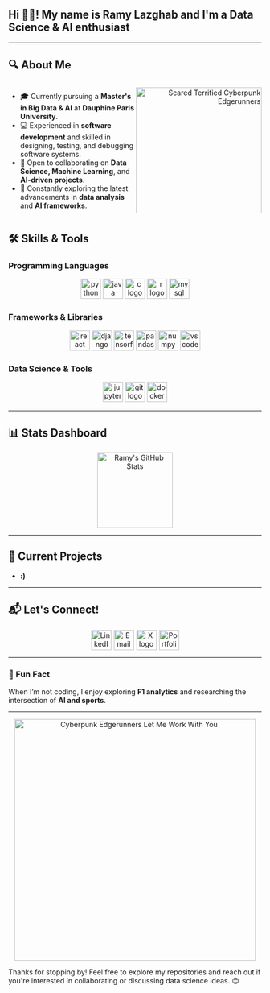 <h2 align="left">Hi 👋🏻! My name is Ramy Lazghab and I'm a Data Science & AI enthusiast</h2>

---

## 🔍 About Me

<div style="display: flex; align-items: center; justify-content: space-between;">

<div>
  
- 🎓 Currently pursuing a **Master's in Big Data & AI** at **Dauphine Paris University**.  
- 💻 Experienced in **software development** and skilled in designing, testing, and debugging software systems.  
- 🤝 Open to collaborating on **Data Science, Machine Learning**, and **AI-driven projects**.  
- 🌱 Constantly exploring the latest advancements in **data analysis** and **AI frameworks**.

</div>

<div align="right">
  <img src="https://media.giphy.com/media/OZvqlLhnyvWZnqXJSF/giphy.gif" alt="Scared Terrified Cyberpunk Edgerunners" width="250" />
</div>

</div>


## 🛠️ Skills & Tools

### **Programming Languages**
<div align="center">
  <img src
="https://cdn.jsdelivr.net/gh/devicons/devicon/icons/python/python-original.svg" height="40" alt="python logo" />

  <img src="https://cdn.jsdelivr.net/gh/devicons/devicon/icons/java/java-original.svg" height="40" alt="java logo" />
  <img src="https://cdn.jsdelivr.net/gh/devicons/devicon/icons/c/c-original.svg" height="40" alt="c logo" />
  <img src="https://cdn.jsdelivr.net/gh/devicons/devicon/icons/r/r-original.svg" height="40" alt="r logo" />
  <img src="https://cdn.jsdelivr.net/gh/devicons/devicon/icons/mysql/mysql-original.svg" height="40" alt="mysql logo" />
</div>

### **Frameworks & Libraries**
<div align="center">
  <img src="https://cdn.jsdelivr.net/gh/devicons/devicon/icons/react/react-original.svg" height="40" alt="react logo" />
  <img src="https://img.icons8.com/?size=100&id=qV-JzWYl9dzP&format=png&color=000000" height="40" alt="django rest framework logo" />
  <img src="https://cdn.jsdelivr.net/gh/devicons/devicon/icons/tensorflow/tensorflow-original.svg" height="40" alt="tensorflow logo" />
  <img src="https://cdn.jsdelivr.net/gh/devicons/devicon/icons/pandas/pandas-original.svg" height="40" alt="pandas logo" />
  <img src="https://cdn.jsdelivr.net/gh/devicons/devicon/icons/numpy/numpy-original.svg" height="40" alt="numpy logo" />
  <img src="https://cdn.jsdelivr.net/gh/devicons/devicon/icons/vscode/vscode-original.svg" height="40" alt="vscode logo" />
</div>

### **Data Science & Tools**
<div align="center">
  <img src="https://cdn.jsdelivr.net/gh/devicons/devicon/icons/jupyter/jupyter-original.svg" height="40" alt="jupyter logo" />
  <img src="https://cdn.jsdelivr.net/gh/devicons/devicon/icons/git/git-original.svg" height="40" alt="git logo" />
  <img src="https://cdn.jsdelivr.net/gh/devicons/devicon/icons/docker/docker-original.svg" height="40" alt="docker logo" />
</div>

---

## 📊 Stats Dashboard
<div align="center">
  <img src="https://github-readme-stats.vercel.app/api?username=Rblaze23&show_icons=true&theme=tokyonight" alt="Ramy's GitHub Stats" height="150"/>
</div>

---

## 🎯 Current Projects
- **:)**  

---

## 📬 Let's Connect!
<div align="center" style="display: flex; gap: 5px; justify-content: center; align-items: center; margin-top: 20px;">
  <a href="https://www.linkedin.com/in/ramy-lazghab-1464a8201/" target="_blank" title="LinkedIn Profile">
    <img src="https://img.icons8.com/?size=100&id=13930&format=png&color=000000" 
         height="40" alt="LinkedIn logo" style="transition: transform 0.3s;" 
         onmouseover="this.style.transform='scale(1.2)'" 
         onmouseout="this.style.transform='scale(1)'"/>
  </a>
  <a href="mailto:ramy.lazghab@dauphine.tn" title="Send an Email">
    <img src="https://img.icons8.com/?size=100&id=13640&format=png&color=000000" 
         height="40" alt="Email logo" style="transition: transform 0.3s;" 
         onmouseover="this.style.transform='scale(1.2)'" 
         onmouseout="this.style.transform='scale(1)'"/>
  </a> 
  <a href="https://x.com/NightOwlx23" target="_blank" title="X (Twitter) Profile">
    <img src="https://img.icons8.com/?size=100&id=ClbD5JTFM7FA&format=png&color=000000" 
         height="40" alt="X logo" style="transition: transform 0.3s;" 
         onmouseover="this.style.transform='scale(1.2)'" 
         onmouseout="this.style.transform='scale(1)'"/>
  </a>
  <a href="https://rblaze23.github.io/RamyLazghab/" target="_blank" title="Visit My Portfolio">
    <img src="https://img.icons8.com/?size=100&id=64007&format=png&color=000000" 
         height="40" alt="Portfolio logo" style="transition: transform 0.3s;" 
         onmouseover="this.style.transform='scale(1.2)'" 
         onmouseout="this.style.transform='scale(1)'"/>
  </a>
</div>


---

### 🚀 Fun Fact
When I’m not coding, I enjoy exploring **F1 analytics** and researching the intersection of **AI and sports**.

---

<div align="center">
  <img src="https://media.giphy.com/media/36keVNMOZWlZvqdRG1/giphy.gif" alt="Cyberpunk Edgerunners Let Me Work With You" width="480" />
</div>



Thanks for stopping by! Feel free to explore my repositories and reach out if you're interested in collaborating or discussing data science ideas. 😊



